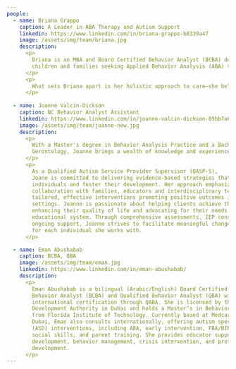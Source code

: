 ```yaml
---
people:
  - name: Briana Grappo
    caption: A Leader in ABA Therapy and Autism Support
    linkedin: https://www.linkedin.com/in/briana-grappo-b8339a47
    image: /assets/img/team/briana.jpg
    description: 
      <p> 
        Briana is an MBA and Board Certified Behavior Analyst (BCBA) devoted to creating positive, lasting change for 
        children and families seeking Applied Behavior Analysis (ABA) therapy. With deep expertise in autism support, education administration, and mental health, Briana has helped countless families navigate the unique challenges of autism. Her professional journey across federal, state, and non-profit sectors reflects her unwavering commitment to providing compassionate, effective care tailored to each child’s needs. Briana’s unique blend of expertise in behavioral science and business leadership allows her to design impactful, evidence-based programs that are both effective and sustainable. With advanced skills in strategy, communication, and financial management from her MBA, Briana goes beyond therapy to create programs that empower families, promote developmental growth, and align with the highest standards in healthcare and education.
      </p>
      <p>
        What sets Briana apart is her holistic approach to care—she believes in working closely with families, understanding their goals, and celebrating each child's progress. Her emphasis on collaboration means that she partners not only with families but also with schools, caregivers, and community resources to ensure that every child has the support they need across all aspects of their life. Briana’s dedication to her work is more than just professional; it’s personal. She understands the importance of building trust with families and offering guidance that is both compassionate and practical. By combining the science of behavior analysis with a heartfelt commitment to making a difference, Briana is here to support your child’s unique journey toward growth and independence. Whether you’re seeking individualized care, expert advice, or a partner who will champion your child’s development, Briana is ready to provide the compassionate, high-quality support that your family deserves.
      </p>
    
  - name: Joanne Valcin-Dickson
    caption: NC Behavior Analyst Assistant
    linkedin: https://www.linkedin.com/in/joanne-valcin-dickson-89bb7a6b
    image: /assets/img/team/joanne-new.jpg
    description: 
      <p> 
        With a Master's degree in Behavior Analysis Practice and a Bachelor's degree with a concentration in
        Gerontology, Joanne brings a wealth of knowledge and experience to the field of Applied Behavior Analysis (ABA). Her journey in this profession has been dedicated to supporting children and adolescents with diverse needs, particularly those facing challenges related to memory impairment and behavioral difficulties.
      </p>
      <p>
        As a Qualified Autism Service Provider Supervisor (QASP-S),
        Joane is committed to delivering evidence-based strategies that empower
        individuals and foster their development. Her approach emphasizes
        collaboration with families, educators and interdisciplinary teams to create
        tailored, effective interventions promoting positive outcomes in various
        settings. Joanne is passionate about helping clients achieve their goals,
        enhancing their quality of life and advocating for their needs within the
        educational system. Through comprehensive assessments, IEP consulting and
        ongoing support, Joanne strives to facilitate meaningful change and growth
        for each individual she works with.
      </p>

  - name: Eman Abushabab
    caption: BCBA, QBA
    image: /assets/img/team/eman.jpg
    linkedin: https://www.linkedin.com/in/eman-abushabab/
    description: 
      <p>
        Eman Abushabab is a bilingual (Arabic/English) Board Certified
        Behavior Analyst (BCBA) and Qualified Behavior Analyst (QBA) with
        international certification through QABA. She is licensed by the Community
        Development Authority in Dubai and holds a Master’s in Behavior Analysis
        from Florida Institute of Technology. Currently based at Medcare-Camali in
        Dubai, Eman also consults internationally, offering autism spectrum disorder
        (ASD) interventions, including ABA, early intervention, FBA/BIP creation,
        social skills, and parent training. She provides educator support for IEP
        development, behavior management, crisis intervention, and professional
        development.
      </p>
---
```

